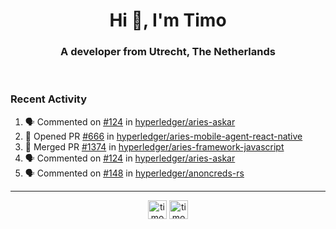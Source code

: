 <h1 align="center">Hi 👋, I'm Timo</h1>
<h3 align="center">A developer from Utrecht, The Netherlands</h3>
<br/>
<!-- https://github.com/rahuldkjain/github-profile-readme-generator --!>

<!--  <p align="left"><img src="https://github-readme-stats.vercel.app/api?username=timoglastra&show_icons=true&count_private=true&" alt="timoglastra" /></p> --!>

<!--
Github language stats
<p align="left"><img src="https://github-readme-stats.vercel.app/api/top-langs/?username=timoglastra&layout=compact" alt="timoglastra" /><p>
-->

<!-- Codestats language stats -->
<!-- <p align="left"><img src="https://codestats-readme.vercel.app/api/top-langs/?username=timoglastra&layout=compact&language_count=12" alt="timoglastra" /><p>    --!>
  
<h3>Recent Activity</h3>

<!--START_SECTION:activity-->
1. 🗣 Commented on [#124](https://github.com/hyperledger/aries-askar/issues/124) in [hyperledger/aries-askar](https://github.com/hyperledger/aries-askar)
2. 💪 Opened PR [#666](https://github.com/hyperledger/aries-mobile-agent-react-native/pull/666) in [hyperledger/aries-mobile-agent-react-native](https://github.com/hyperledger/aries-mobile-agent-react-native)
3. 🎉 Merged PR [#1374](https://github.com/hyperledger/aries-framework-javascript/pull/1374) in [hyperledger/aries-framework-javascript](https://github.com/hyperledger/aries-framework-javascript)
4. 🗣 Commented on [#124](https://github.com/hyperledger/aries-askar/issues/124) in [hyperledger/aries-askar](https://github.com/hyperledger/aries-askar)
5. 🗣 Commented on [#148](https://github.com/hyperledger/anoncreds-rs/issues/148) in [hyperledger/anoncreds-rs](https://github.com/hyperledger/anoncreds-rs)
<!--END_SECTION:activity-->

---

<p align="center">
<a href="https://twitter.com/timoglastra" target="blank"><img align="center" src="https://cdn.jsdelivr.net/npm/simple-icons@3.0.1/icons/twitter.svg" alt="timoglastra" height="30" width="30" /></a>
<a href="https://linkedin.com/in/timoglastra" target="blank"><img align="center" src="https://cdn.jsdelivr.net/npm/simple-icons@3.0.1/icons/linkedin.svg" alt="timoglastra" height="30" width="30" /></a>
</p>



